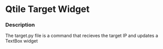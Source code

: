 <h1>Qtile Target Widget</h1>

<h3>Description</h3>
The target.py file is a command that recieves the target IP and updates a TextBox widget
